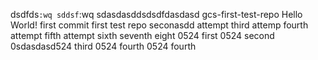 dsdfds`:wq
sddsf`:wq
sdasdasddsdsdfdasdasd gcs-first-test-repo
Hello World! first commit
first test repo
seconasdd attempt
third attemp
fourth attempt
fifth attempt
sixth
seventh
eight
0524 first
0524 second
0sdasdasd524 third
0524 fourth
0524 fourth











